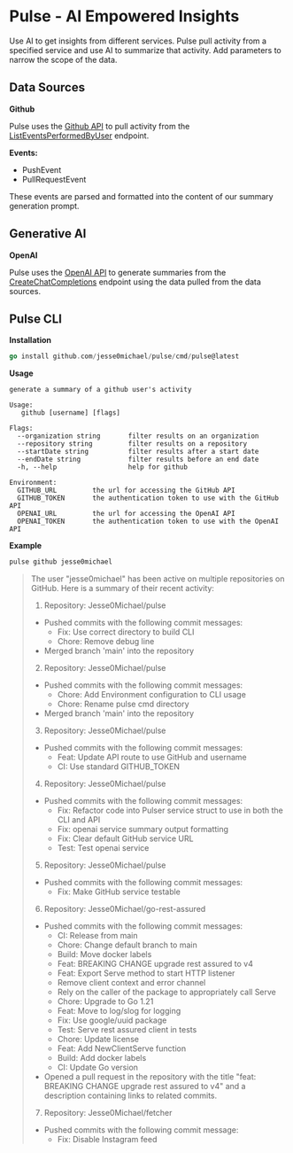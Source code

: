 # Pulse - AI Empowered Insights

Use AI to get insights from different services. 
Pulse pull activity from a specified service and use AI to summarize that activity. 
Add parameters to narrow the scope of the data.

## Data Sources

**Github**

Pulse uses the [Github API](https://docs.github.com/en/rest) to pull activity from the [ListEventsPerformedByUser](https://docs.github.com/en/rest/activity/events#list-events-for-the-authenticated-user) endpoint.

**Events:**
- PushEvent
- PullRequestEvent

These events are parsed and formatted into the content of our summary generation prompt.

## Generative AI

**OpenAI**

Pulse uses the [OpenAI API](https://platform.openai.com/docs/api-reference) to generate summaries from the [CreateChatCompletions](https://platform.openai.com/docs/api-reference/chat/create) endpoint using the  data pulled from the data sources.


## Pulse CLI

**Installation**
```go
go install github.com/jesse0michael/pulse/cmd/pulse@latest
```

**Usage**
```
generate a summary of a github user's activity

Usage:
   github [username] [flags]

Flags:
  --organization string       filter results on an organization
  --repository string         filter results on a repository
  --startDate string          filter results after a start date
  --endDate string            filter results before an end date
  -h, --help                  help for github

Environment:
  GITHUB_URL         the url for accessing the GitHub API
  GITHUB_TOKEN       the authentication token to use with the GitHub API
  OPENAI_URL         the url for accessing the OpenAI API
  OPENAI_TOKEN       the authentication token to use with the OpenAI API
```

**Example**
``` bash
pulse github jesse0michael
```
>The user "jesse0michael" has been active on multiple repositories on GitHub. Here is a summary of their recent activity:
>
>1. Repository: Jesse0Michael/pulse
>   - Pushed commits with the following commit messages:
>     - Fix: Use correct directory to build CLI
>     - Chore: Remove debug line
>   - Merged branch 'main' into the repository
>
>2. Repository: Jesse0Michael/pulse
>   - Pushed commits with the following commit messages:
>     - Chore: Add Environment configuration to CLI usage
>     - Chore: Rename pulse cmd directory
>   - Merged branch 'main' into the repository
>
>3. Repository: Jesse0Michael/pulse
>   - Pushed commits with the following commit messages:
>     - Feat: Update API route to use GitHub and username
>     - CI: Use standard GITHUB_TOKEN
>
>4. Repository: Jesse0Michael/pulse
>   - Pushed commits with the following commit messages:
>     - Fix: Refactor code into Pulser service struct to use in both the CLI and API
>     - Fix: openai service summary output formatting
>     - Fix: Clear default GitHub service URL
>     - Test: Test openai service
>
>5. Repository: Jesse0Michael/pulse
>   - Pushed commits with the following commit messages:
>     - Fix: Make GitHub service testable
>
>6. Repository: Jesse0Michael/go-rest-assured
>   - Pushed commits with the following commit messages:
>     - CI: Release from main
>     - Chore: Change default branch to main
>     - Build: Move docker labels
>     - Feat: BREAKING CHANGE upgrade rest assured to v4
>     - Feat: Export Serve method to start HTTP listener
>     - Remove client context and error channel
>     - Rely on the caller of the package to appropriately call Serve
>     - Chore: Upgrade to Go 1.21
>     - Feat: Move to log/slog for logging
>     - Fix: Use google/uuid package
>     - Test: Serve rest assured client in tests
>     - Chore: Update license
>     - Feat: Add NewClientServe function
>     - Build: Add docker labels
>     - CI: Update Go version
>   - Opened a pull request in the repository with the title "feat: BREAKING CHANGE upgrade rest assured to v4" and a description containing links to related commits.
>
>7. Repository: Jesse0Michael/fetcher
>   - Pushed commits with the following commit message:
>     - Fix: Disable Instagram feed
